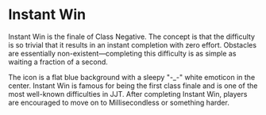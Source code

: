 # Instant Win

Instant Win is the finale of Class Negative. The concept is that the difficulty is so trivial that it results in an instant completion with zero effort. Obstacles are essentially non-existent—completing this difficulty is as simple as waiting a fraction of a second.

The icon is a flat blue background with a sleepy "-_-" white emoticon in the center. Instant Win is famous for being the first class finale and is one of the most well-known difficulties in JJT. After completing Instant Win, players are encouraged to move on to Millisecondless or something harder.